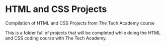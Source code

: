 # HTML and CSS Projects
 Compilation of HTML and CSS Projects from The Tech Academy course

This is a folder full of projects that will be completed while doing the HTML and CSS coding course with The Tech Academy.
